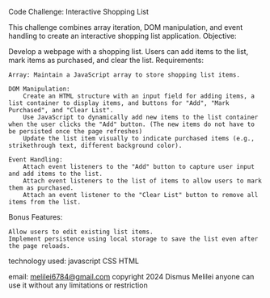 Code Challenge: Interactive Shopping List

This challenge combines array iteration, DOM manipulation, and event handling to create an interactive shopping list application.
Objective:

Develop a webpage with a shopping list. Users can add items to the list, mark items as purchased, and clear the list.
Requirements:

    Array: Maintain a JavaScript array to store shopping list items.

    DOM Manipulation:
        Create an HTML structure with an input field for adding items, a list container to display items, and buttons for "Add", "Mark Purchased", and "Clear List".
        Use JavaScript to dynamically add new items to the list container when the user clicks the "Add" button. (The new items do not have to be persisted once the page refreshes)
        Update the list item visually to indicate purchased items (e.g., strikethrough text, different background color).

    Event Handling:
        Attach event listeners to the "Add" button to capture user input and add items to the list.
        Attach event listeners to the list of items to allow users to mark them as purchased.
        Attach an event listener to the "Clear List" button to remove all items from the list.

 
Bonus Features:

    Allow users to edit existing list items.
    Implement persistence using local storage to save the list even after the page reloads.

technology used:
javascript
CSS
HTML

email: melilei6784@gmail.com
copyright 2024 Dismus Melilei
anyone can use it without any limitations or restriction